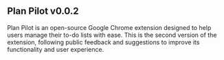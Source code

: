 Plan Pilot v0.0.2
---

Plan Pilot is an open-source Google Chrome extension designed to help users manage their to-do lists with ease. This is the second version of the extension, following public feedback and suggestions to improve its functionality and user experience.